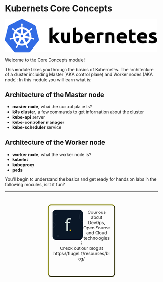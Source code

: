 # Kubernets Core Concepts #

![Kubernetes](./assets/kubernetes.png "Kubernetes")

Welcome to the Core Concepts module!

This module takes you through the basics of Kubernetes. The architecture of a cluster incluiding Master (AKA control plane) and Worker nodes (AKA node):
In this module you will learn what is:

## Architecture of the Master node
  - **master node**, what the control plane is?
  - **k8s cluster**, a few commands to get information about the cluster
  - **kube-api** server
  - **kube-controller manager** 
  - **kube-scheduler** service

## Architecture of the Worker node
  - **worker node**, what the worker node is?
  - **kubelet**
  - **kubeproxy**
  - **pods**

You'll begin to understand the basics and get ready for hands on labs in the following modules, isnt it fun?

------
<p style="text-align: center; padding: 1em; margin: 3em; margin-left: 10em; margin-right: 10em; border-; 1px; border-color: olive;  border-radius: 12px; border-style:outset">
<img align="left" src="./assets/flugel-it.jpeg" width="100" style="border-radius: 12px">
Courious about DevOps, Open Source and Cloud technologies? <br> Check out our blog at <br>https://flugel.it/resources/blog/<br> 
<br><br>
</p>

